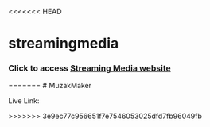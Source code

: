 <<<<<<< HEAD
# streamingmedia
 <h3>Click to access <a href="https://thiggin7.github.io/streamingmedia/">Streaming Media website</a></h3> 
=======
# MuzakMaker
<p>Live Link: </p>
>>>>>>> 3e9ec77c956651f7e7546053025dfd7fb96049fb
